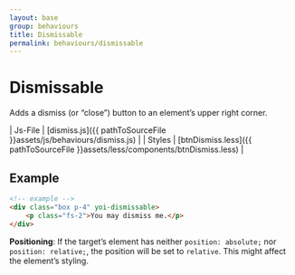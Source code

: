 ```yaml
---
layout: base
group: behaviours
title: Dismissable
permalink: behaviours/dismissable
---
```


# Dismissable

<p class="intro">Adds a dismiss (or “close”) button to an element’s upper right corner.</p>

| Js-File | [dismiss.js]({{ pathToSourceFile }}assets/js/behaviours/dismiss.js)           |
| Styles  | [btnDismiss.less]({{ pathToSourceFile }}assets/less/components/btnDismiss.less) |

## Example

```html
<!-- example -->
<div class="box p-4" yoi-dismissable>
    <p class="fs-2">You may dismiss me.</p>
</div>
```

<p class="hint hint--negative"><b>Positioning</b>: If the target’s element has neither <code>position: absolute;</code> nor <code>position: relative;</code>, the position will be set to <code>relative</code>. This might affect the element’s styling.</p>